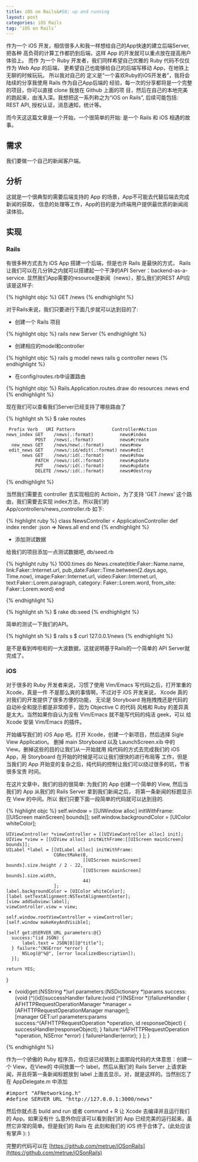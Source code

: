 ```yaml
---
title: iOS on Rails&#58; up and running
layout: post
categories: iOS Rails
tag: ‘iOS on Rails’
---
```


作为一个 iOS 开发，相信很多人和我一样想给自己的App快速的建立后端Server, 把各种
高负荷的计算工作都扔到后端，这样 App 的开发就可以重点放在提高用户体验上。 而作
为一个 Ruby 开发者，我们同样希望自己优雅的 Ruby 代码不仅仅作为 Web App 的后端，
更希望自己也能够给自己的后端写移动 App，在地铁上无聊的时候玩玩。 所以我对自己的
定义是“一个喜欢Ruby的iOS开发者”，我将会陆续的分享我使用 Rails 作为自己App后端的
经验，每一次的分享都将是一个完整的项目，你可以直接 clone 我放在 Github 上面的项
目，然后在自己的本地完美的跑起来，由浅入深。我想把这一系列称之为“iOS on Rails”,
后续可能包括: REST API, 授权认证，消息通知，统计等。

而今天这这篇文章是一个开始，一个很简单的开始: 是一个 Rails 和 iOS 相遇的故事。

## 需求

我们要做一个自己的新闻客户端。

## 分析

这就是一个很典型的需要后端支持的 App 的场景，App不可能去代替后端去完成新闻的获取，
信息的处理等工作，App的目的是为终端用户提供最优质的新闻阅读体验。

## 实现

### Rails

有很多种方式去为 iOS App 搭建一个后端，但是也许 Rails 是最快的方式，
Rails 让我们可以在几分钟之内就可以搭建起一个干净的API Server：backend-as-a-service.
显然我们App需要的resource是新闻（news），那么我们的REST API应该是这样子:

{% highlight objc %}
 GET /news
{% endhighlight %}

对于Rails来说，我们只要进行下面几步就可以达到目的了:

- 创建一个 Rails 项目

{% highlight objc %}
    rails new Server
{% endhighlight %}

- 创建相应的model和controller

{% highlight objc %}
    rails g model news
    rails g controller news
{% endhighlight %}

- 在config/routes.rb中设置路由

{% highlight objc %}
    Rails.Application.routes.draw do
      resources :news
    end
{% endhighlight %}

现在我们可以查看我们Server已经支持了哪些路由了

{% highlight sh %}
$ rake routes

     Prefix Verb   URI Pattern              Controller#Action
    news_index GET    /news(.:format)          news#index
               POST   /news(.:format)          news#create
      new_news GET    /news/new(.:format)      news#new
     edit_news GET    /news/:id/edit(.:format) news#edit
          news GET    /news/:id(.:format)      news#show
               PATCH  /news/:id(.:format)      news#update
               PUT    /news/:id(.:format)      news#update
               DELETE /news/:id(.:format)      news#destroy
{% endhighlight %}

当然我们需要去 controller 去实现相应的 Actioin，为了支持 'GET /news' 这个路由，我们需要去实现
index方法，所以我们的 App/controllers/news_controller.rb 如下:

{% highlight ruby %}
class NewsController < ApplicationController
  def index
    render :json => News.all
  end
end
{% endhighlight %}

- 添加测试数据

给我们的项目添加一点测试数据吧, db/seed.rb

{% highlight ruby %}
1000.times do
  News.create(title:Faker::Name.name,
              link:Faker::Internet.url,
              pub_date:Faker::Time.between(2.days.ago, Time.now),
              image:Faker::Internet.url,
              video:Faker::Internet.url,
              text:Faker::Lorem.paragraph,
              category: Faker::Lorem.word,
              from_site: Faker::Lorem.word)
end

{% endhighlight %}

{% highlight sh %}
    $ rake db:seed
{% endhighlight %}

简单的测试一下我们的API。

{% highlight sh %}
    $ rails s
    $ curl 127.0.0.1/news
{% endhighlight %}

是不是看到哗啦啦的一大波数据，这就说明基于Rails的一个简单的 API Server就完成了。

### iOS

对于很多的 Ruby 开发者来说，习惯了使用 Vim/Emacs 写代码之后，打开笨重的 Xcode，真是一件
不是那么爽的事情啊，不过对于 iOS 开发来说， Xcode 真的对我们的开发提供了很多方便的功能，
无论是 Storyboard 拖拖拽拽还是代码的自动补全和提示都是非常顺手，因为 Objective C 的代码
风格和 Ruby 的差异真是太大。当然如果你自认为没有 Vim/Emacs 就不能写代码的纯洁 geek，可以
给 Xcode 安装 Vim/Emacs 的插件。

开始编写我们的 iOS App 吧。打开 Xcode，创建一个新项目，然后选择 Sigle View Application。
删掉 main Storyboard 以及 LaunchScreen.xib 中的 View。删掉这些的目的让我们从一开始就用
纯代码的方式去完成我们的 iOS App，用 Storyboard 在开始的时候是可以让我们很快的进行布局等
工作，但是当我们的 App 开始变的复杂之后，纯代码的控制让我们可以绕过很多的坑，节省很多宝贵
时间。

在这片文章中，我们的目的很简单: 为我们的 App 创建一个简单的 View, 然后当我们的 App 
从我们的 Rails Server 拿到我们新闻之后， 将第一条新闻的标题显示在 View 的中间。所以
我们只要下面一段简单的代码就可以达到目的.

{% highlight objc %}
self.window = [[UIWindow alloc] initWithFrame:[[UIScreen mainScreen] bounds]];
    self.window.backgroundColor = [UIColor whiteColor];

    UIViewController *viewController = [[UIViewController alloc] init];
    UIView *view = [[UIView alloc] initWithFrame:[[UIScreen mainScreen] bounds]];
    UILabel *label = [[UILabel alloc] initWithFrame:
                      CGRectMake(0,
                                 [[UIScreen mainScreen] bounds].size.height / 2 - 22,
                                 [[UIScreen mainScreen] bounds].size.width,
                                 44)
                      ];
    label.backgroundColor = [UIColor whiteColor];
    [label setTextAlignment:NSTextAlignmentCenter];
    [view addSubview:label];
    viewController.view = view;

    self.window.rootViewController = viewController;
    [self.window makeKeyAndVisible];

    [self get:@SERVER_URL parameters:@{}
      success:^(id JSON) {
          label.text = JSON[0][@"title"];
      } failure:^(NSError *error) {
          NSLog(@"%@", [error localizedDescription]);
      }];

    return YES;
}

- (void)get:(NSString *)url parameters:(NSDictionary *)params success:(void (^)(id))successHandler failure:(void (^)(NSError *))failureHandler {
    AFHTTPRequestOperationManager *manager = [AFHTTPRequestOperationManager manager];                                                                                                            
    [manager GET:url parameters:params
         success:^(AFHTTPRequestOperation *operation, id responseObject) {
             successHandler(responseObject);
         }
         failure:^(AFHTTPRequestOperation *operation, NSError  *error) {
             failureHandler(error);
         }
     ];
}

{% endhighlight %}

作为一个骄傲的 Ruby 程序员，你应该已经猜到上面那段代码的大体意思：创建一个 View，在View的
中间放置一个 label，然后从我们的 Rails Server 上请求新闻，并且将第一条新闻标题放到 label
上面去显示。对，就是这样的。当然别忘了在 AppDelegate.m 中添加

<pre>
#import "AFNetworking.h"
#define SERVER_URL "http://127.0.0.1:3000/news"
</pre>

然后你就点击 build and run 或者 command + R 让 Xcode 去编译并且运行我们的 App。如果没有什
么意外你应该可以看到我们的 App 已经完美的运行起来，虽然它非常的简单。但是我们的 Rails 在
此刻和我们的 iOS 终于合体了。(此处应该有掌声 ): )

完整的代码可以在 [https://github.com/metrue/iOSonRails](https://github.com/metrue/iOSonRails)

